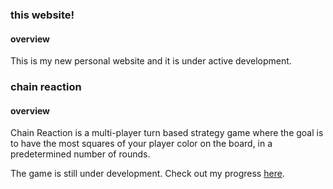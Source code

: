 ### this website!

#### overview

This is my new personal website and it is under active development.

### chain reaction

#### overview

Chain Reaction is a multi-player turn based strategy game where the goal is to have the most squares
of your player color on the board, in a predetermined number of rounds.

The game is still under development.
Check out my progress [here](https://chain-reaction-ef2d2.firebaseapp.com/).

